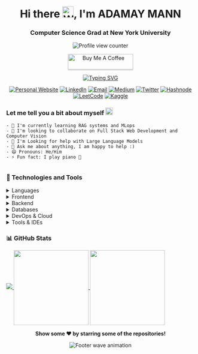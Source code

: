 <div align="center">
  <h1>Hi there <img src="https://raw.githubusercontent.com/MartinHeinz/MartinHeinz/master/wave.gif" width="30" height="30" alt="Waving hand animation" />, I'm ADAMAY MANN</h1>
  <h3>Computer Science Grad at New York University</h3>

  <p>
    <img src="https://komarev.com/ghpvc/?username=mannadamay12" alt="Profile view counter" />
  </p>

  <a href="https://www.buymeacoffee.com/AdamayMann" target="_blank">
    <img src="https://www.buymeacoffee.com/assets/img/custom_images/orange_img.png" alt="Buy Me A Coffee" style="height: 41px; width: 174px; box-shadow: 0px 3px 2px 0px rgba(190, 190, 190, 0.5);" />
  </a>

  <p>
    <a href="https://git.io/typing-svg"><img src="https://readme-typing-svg.herokuapp.com?color=%236EF781&center=true&lines=Nice+to+e-meet+you%F0%9F%98%9C;I+I+am+an+aspiring+software+engineer%F0%9F%92%BB;Scroll+till+the+end%E2%9C%8C%EF%B8%8F" alt="Typing SVG" /></a>
  </p>

  <div>
    <a href="https://adamaymann.servatom.com/" target="_blank"><img src="https://img.shields.io/badge/-WEB-FF4088?style=for-the-badge&logo=Hugo&logoColor=white" alt="Personal Website" /></a>
    <a href="https://www.linkedin.com/in/adamaymann7" target="_blank"><img src="https://img.shields.io/badge/-LinkedIn-0077B5?style=for-the-badge&logo=Linkedin&logoColor=white" alt="LinkedIn" /></a>
    <a href="mailto:meadamann2002@gmail.com"><img src="https://img.shields.io/badge/-Gmail-D14836?style=for-the-badge&logo=Gmail&logoColor=white" alt="Email" /></a>
    <a href="https://medium.com/@adamaymann" target="_blank"><img src="https://img.shields.io/badge/-Medium-12100E?style=for-the-badge&logo=Medium&logoColor=white" alt="Medium" /></a>
    <a href="https://x.com/adamay_mann" target="_blank"><img src="https://img.shields.io/badge/-Twitter-1DA1F2?style=for-the-badge&logo=Twitter&logoColor=white" alt="Twitter" /></a>
    <a href="https://hashnode.com/@mannadamay12" target="_blank"><img src="https://img.shields.io/badge/Hashnode-2962FF?style=for-the-badge&logo=hashnode&logoColor=white" alt="Hashnode" /></a>
    <a href="https://leetcode.com/meadamann2002/" target="_blank"><img src="https://img.shields.io/badge/LeetCode-000000?style=for-the-badge&logo=LeetCode&logoColor=#d16c06" alt="LeetCode" /></a>
    <a href="https://www.kaggle.com/adamaymann" target="_blank"><img src="https://img.shields.io/badge/Kaggle-035a7d?style=for-the-badge&logo=kaggle&logoColor=white" alt="Kaggle" /></a>
  </div>
</div>

<div style="display: flex; justify-content: space-between; align-items: flex-start;">
  <div style="flex: 1;">
    <h3>Let me tell you a bit about myself <img src="https://emojis.slackmojis.com/emojis/images/1520808873/3643/cool-doge.gif?1520808873" width="20" alt="Cool doge emoji" /></h3>

    - 🌱 I'm currently learning RAG systems and MLops
    - 👯 I'm looking to collaborate on Full Stack Web Development and Computer Vision
    - 🤝 I'm Looking for help with Large Language Models
    - 🌌 Ask me about anything, I am happy to help :)
    - 😄 Pronouns: He/Him 
    - ⚡ Fun fact: I play piano 🤪
  </div>
</div>

<h3>🚀 Technologies and Tools</h3>

<details>
  <summary>Languages</summary>
  
  ![JavaScript](https://img.shields.io/badge/-JavaScript-%23F7DF1C?style=flat-square&logo=javascript&logoColor=000000&labelColor=%23F7DF1C&color=%23FFCE5A)
  ![TypeScript](https://img.shields.io/badge/-TypeScript-007ACC?style=flat-square&logo=typescript&logoColor=white)
  ![Python](https://img.shields.io/badge/python-3670A0?style=for-the-badge&logo=python&logoColor=ffdd54)
  ![C](https://img.shields.io/badge/c-%2300599C.svg?style=for-the-badge&logo=c&logoColor=white)
  ![C++](https://img.shields.io/badge/c++-%2300599C.svg?style=for-the-badge&logo=c%2B%2B&logoColor=white)
  ![Java](https://img.shields.io/badge/java-%23ED8B00.svg?style=for-the-badge&logo=java&logoColor=white)
</details>

<details>
  <summary>Frontend</summary>
  
  ![HTML5](https://img.shields.io/badge/-HTML5-%23E44D27?style=flat-square&logo=html5&logoColor=ffffff)
  ![CSS3](https://img.shields.io/badge/-CSS3-%231572B6?style=flat-square&logo=css3)
  ![React](https://img.shields.io/badge/-React-%23282C34?style=flat-square&logo=react)
  ![TailwindCss](https://img.shields.io/badge/-TailwindCss-%231a202c?style=flat-square&logo=tailwind-css)
  ![NextJS](https://img.shields.io/badge/-NextJs-black?style=flat-square&logo=next.js)
</details>

<details>
  <summary>Backend</summary>
  
  ![Nodejs](https://img.shields.io/badge/-Nodejs-black?style=flat-square&logo=Node.js)
  ![Express.js](https://img.shields.io/badge/express.js-%23404d59.svg?style=for-the-badge&logo=express&logoColor=%2361DAFB)
  ![FastAPI](https://img.shields.io/badge/FastAPI-005571?style=for-the-badge&logo=fastapi)
</details>

<details>
  <summary>Databases</summary>
  
  ![MongoDB](https://img.shields.io/badge/MongoDB-%234ea94b.svg?style=for-the-badge&logo=mongodb&logoColor=white)
  ![MySQL](https://img.shields.io/badge/mysql-%2300f.svg?style=for-the-badge&logo=mysql&logoColor=white)
  ![Postgres](https://img.shields.io/badge/postgres-%23316192.svg?style=for-the-badge&logo=postgresql&logoColor=white)
  ![Firebase](https://img.shields.io/badge/Firebase-039BE5?style=for-the-badge&logo=Firebase&logoColor=white)
</details>

<details>
  <summary>DevOps & Cloud</summary>
  
  ![Git](https://img.shields.io/badge/-Git-%23F05032?style=flat-square&logo=git&logoColor=%23ffffff)
  ![GitLab](https://img.shields.io/badge/-GitLab-FCA121?style=flat-square&logo=gitlab)
  ![Docker](https://img.shields.io/badge/docker-%230db7ed.svg?style=for-the-badge&logo=docker&logoColor=white)
  ![AWS](https://img.shields.io/badge/AWS-%23FF9900.svg?style=for-the-badge&logo=amazon-aws&logoColor=white)
  ![Google Cloud](https://img.shields.io/badge/GoogleCloud-%234285F4.svg?style=for-the-badge&logo=google-cloud&logoColor=white)
  ![Heroku](https://img.shields.io/badge/heroku-%23430098.svg?style=for-the-badge&logo=heroku&logoColor=white)
</details>

<details>
  <summary>Tools & IDEs</summary>
  
  ![VS Code](https://img.shields.io/badge/-VSCode-%23007ACC?style=flat-square&logo=visual-studio-code)
  ![PyCharm](https://img.shields.io/badge/pycharm-143?style=for-the-badge&logo=pycharm&logoColor=black&color=black&labelColor=green)
  ![Jupyter Notebook](https://img.shields.io/badge/jupyter-%23FA0F00.svg?style=for-the-badge&logo=jupyter&logoColor=white)
  ![Postman](https://img.shields.io/badge/Postman-FF6C37?style=for-the-badge&logo=postman&logoColor=white)
  ![Figma](https://img.shields.io/badge/figma-%23F24E1E.svg?style=for-the-badge&logo=figma&logoColor=white)
</details>

<h3>📊 GitHub Stats</h3>
<a href="https://adamaymann.servatom.com">
  <img src="https://github-readme-activity-graph.vercel.app/graph?username=mannadamay12&theme=react-dark&area=true&hide_border=true"/>
</a>
<!-- [![Github Contributions](https://github-readme-activity-graph.vercel.app/graph?username=mannadamay12&theme=react-dark&area=true&hide_border=true)](https://adamaymann.servatom.com)
[![DSA Practice Activity](https://github-readme-activity-graph.vercel.app/graph?username=Sachin1801&repo=DSA_CPP_Leetcode_-_GFG&theme=react-dark&area=true&hide_border=true)](https://github.com/Sachin1801/DSA_CPP_Leetcode_-_GFG) -->

<a href="https://github.com/mannadamay12">
  <img height=200 align="center" src="https://github-readme-stats.vercel.app/api?username=mannadamay12" />
</a>
<a href="https://github.com/mannadamay12">
  <img height=200 align="center" src="https://github-readme-stats.vercel.app/api/top-langs?username=mannadamay12&layout=compact&langs_count=8&card_width=320" />
</a>

<p align="center">
  <b>Show some ❤️ by starring some of the repositories!</b>
</p>

<p align="center">
  <img src="https://capsule-render.vercel.app/api?type=waving&color=gradient&height=110&section=footer&animation=twinkling" alt="Footer wave animation"/>
</p>
